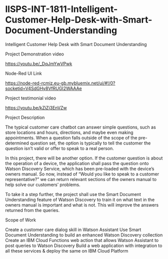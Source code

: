 # llSPS-INT-1811-Intelligent-Customer-Help-Desk-with-Smart-Document-Understanding
Intelligent Customer Help Desk with Smart Document Understanding

Project Demonstration video

https://youtu.be/_DqJmYwVPwk

Node-Red UI Link

https://node-red-rcmiz.eu-gb.mybluemix.net/ui/#!/0?socketid=V4SdGHy8VfRUGI2WAAAe

Project testimonial video

https://youtu.be/kZiZj3EnVZw

Project Description

The typical customer care chatbot can answer simple questions, such as store locations and hours, directions, and maybe even making appointments. When a question falls outside of the scope of the pre-determined question set, the option is typically to tell the customer the question isn’t valid or offer to speak to a real person.

In this project, there will be another option. If the customer question is about the operation of a device, the application shall pass the question onto Watson Discovery Service, which has been pre-loaded with the device’s owners manual. So now, instead of “Would you like to speak to a customer representative?” we can return relevant sections of the owners manual to help solve our customers’ problems.

To take it a step further, the project shall use the Smart Document Understanding feature of Watson Discovery to train it on what text in the owners manual is important and what is not. This will improve the answers returned from the queries.

Scope of Work

Create a customer care dialog skill in Watson Assistant
Use Smart Document Understanding to build an enhanced Watson Discovery collection
Create an IBM Cloud Functions web action that allows Watson Assistant to post queries to Watson Discovery
Build a web application with integration to all these services & deploy the same on IBM Cloud Platform
